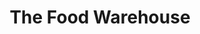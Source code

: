 ---
title: "The Food Warehouse"
url: /cardiff/the-food-warehouse-newport-road/
shop: supermarket
---